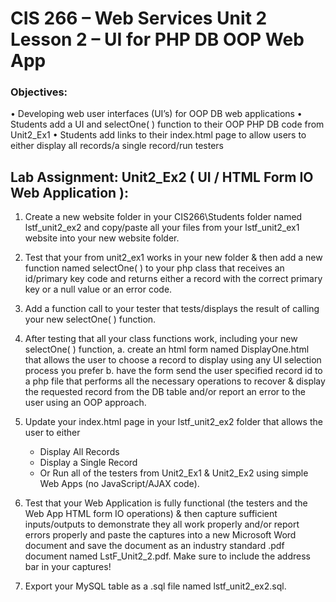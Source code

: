 # CIS 266 – Web Services Unit 2 Lesson 2 – UI for PHP DB OOP Web App
### Objectives: 
•	Developing web user interfaces (UI’s) for OOP DB web applications
•	Students add a UI and selectOne( ) function to their OOP PHP DB code from Unit2_Ex1
•	Students add links to their index.html page to allow users to either display all records/a single record/run testers

## Lab Assignment: Unit2_Ex2 ( UI / HTML Form IO Web Application ):

1.	Create a new website folder in your CIS266\Students folder named lstf_unit2_ex2 and copy/paste all your files from your lstf_unit2_ex1 website into your new website folder. 
2.	Test that your from unit2_ex1 works in your new folder & then add a new function named selectOne( ) to your php class that receives an id/primary key code and returns either a record with the correct primary key or a null value or an error code.
3.	Add a function call to your tester that tests/displays the result of calling your new selectOne( ) function.
4.	After testing that all your class functions work, including your new selectOne( ) function, 
a.	create an html form named DisplayOne.html that allows the user to choose a record to display using any UI selection process you prefer
b.	have the form send the user specified record id to a php file that performs all the necessary operations to recover & display the requested record from the DB table and/or report an error to the user using an OOP approach.
5.	Update your index.html page in your lstf_unit2_ex2 folder that allows the user to either
	  - Display All Records
	   - Display a Single Record
	   - Or Run all of the testers from Unit2_Ex1 & Unit2_Ex2 using simple Web Apps (no JavaScript/AJAX code).
6.	Test that your Web Application is fully functional (the testers and the Web App HTML form IO operations) & then capture sufficient inputs/outputs to demonstrate they all work properly and/or report errors properly and paste the captures into a new Microsoft Word document and save the document as an industry standard .pdf document named LstF_Unit2_2.pdf. Make sure to include the address bar in your captures!

7.	Export your MySQL table as a .sql file named lstf_unit2_ex2.sql.
